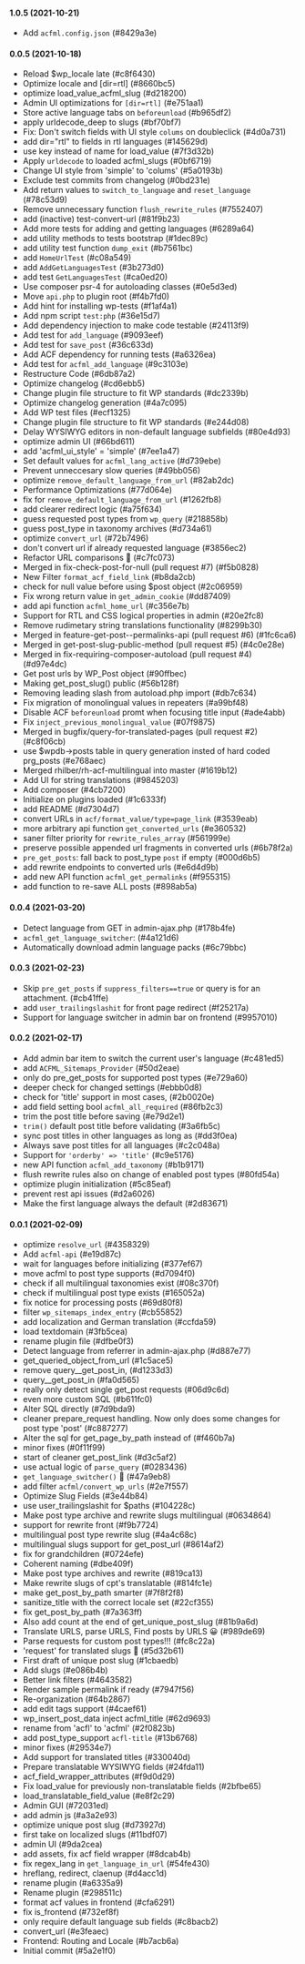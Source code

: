 #### 1.0.5 (2021-10-21)

- Add `acfml.config.json` (#8429a3e)

#### 0.0.5 (2021-10-18)

- Reload $wp_locale late (#c8f6430)
- Optimize locale and [dir=rtl] (#8660bc5)
- optimize load_value_acfml_slug (#d218200)
- Admin UI optimizations for `[dir=rtl]` (#e751aa1)
- Store active language tabs on `beforeunload` (#b965df2)
- apply urldecode_deep to slugs (#bf70bf7)
- Fix: Don't switch fields with UI style `colums` on doubleclick (#4d0a731)
- add dir="rtl" to fields in rtl languages (#145629d)
- use key instead of name for load_value (#7f3d32b)
- Apply `urldecode` to loaded acfml_slugs (#0bf6719)
- Change UI style from 'simple' to 'colums' (#5a0193b)
- Exclude test commits from changelog (#0bd231e)
- Add return values to `switch_to_language` and `reset_language` (#78c53d9)
- Remove unnecessary function `flush_rewrite_rules` (#7552407)
- add (inactive) test-convert-url (#81f9b23)
- Add more tests for adding and getting languages (#6289a64)
- add utility methods to tests bootstrap (#1dec89c)
- add utility test function `dump_exit` (#b7561bc)
- add `HomeUrlTest` (#c08a549)
- add `AddGetLanguagesTest` (#3b273d0)
- add test `GetLanguagesTest` (#ca0ed20)
- Use composer psr-4 for autoloading classes (#0e5d3ed)
- Move `api.php` to plugin root (#f4b7fd0)
- Add hint for installing wp-tests (#f1af4a1)
- Add npm script `test:php` (#36e15d7)
- Add dependency injection to make code testable (#24113f9)
- Add test for `add_language` (#9093eef)
- Add test for `save_post` (#36c633d)
- Add ACF dependency for running tests (#a6326ea)
- Add test for `acfml_add_language` (#9c3103e)
- Restructure Code (#6db87a2)
- Optimize changelog (#cd6ebb5)
- Change plugin file structure to fit WP standards (#dc2339b)
- Optimize changelog generation (#4a7c095)
- Add WP test files (#ecf1325)
- Change plugin file structure to fit WP standards (#e244d08)
- Delay WYSIWYG editors in non-default language subfields (#80e4d93)
- optimize admin UI (#66bd611)
- add 'acfml_ui_style' = 'simple' (#7ee1a47)
- Set default values for `acfml_lang_active` (#d739ebe)
- Prevent unneccesary slow queries (#49bb056)
- optimize `remove_default_language_from_url` (#82ab2dc)
- Performance Optimizations (#77d064e)
- fix for `remove_default_language_from_url` (#1262fb8)
- add clearer redirect logic (#a75f634)
- guess requested post types from `wp_query` (#218858b)
- guess post_type in taxonomy archives (#d734a61)
- optimize `convert_url` (#72b7496)
- don't convert url if already requested language (#3856ec2)
- Refactor URL comparisons 💖 (#c7fc073)
- Merged in fix-check-post-for-null (pull request #7) (#f5b0828)
- New Filter `format_acf_field_link` (#b8da2cb)
- check for null value before using $post object (#2c06959)
- Fix wrong return value  in `get_admin_cookie` (#dd87409)
- add api function `acfml_home_url` (#c356e7b)
- Support for RTL and CSS logical properties in admin (#20e2fc8)
- Remove rudimetary string translations functionality (#8299b30)
- Merged in feature-get-post--permalinks-api (pull request #6) (#1fc6ca6)
- Merged in get-post-slug-public-method (pull request #5) (#4c0e28e)
- Merged in fix-requiring-composer-autoload (pull request #4) (#d97e4dc)
- Get post urls by WP_Post object (#90ffbec)
- Making get_post_slug() public (#56b128f)
- Removing leading slash from autoload.php import (#db7c634)
- Fix migration of monolingual values in repeaters (#a99bf48)
- Disable ACF `beforeunload` promt when focusing title input (#ade4abb)
- Fix `inject_previous_monolingual_value` (#07f9875)
- Merged in bugfix/query-for-translated-pages (pull request #2) (#c8f06cb)
- use $wpdb->posts table in query generation insted of hard coded prg_posts (#e768aec)
- Merged rhilber/rh-acf-multilingual into master (#1619b12)
- Add UI for string translations (#9845203)
- Add composer (#4cb7200)
- Initialize on plugins loaded (#1c6333f)
- add README (#d7304d7)
- convert URLs in `acf/format_value/type=page_link` (#3539eab)
- more arbitrary api function `get_converted_urls` (#e360532)
- saner filter priority for `rewrite_rules_array` (#561999e)
- preserve possible appended url fragments in converted urls (#6b78f2a)
- `pre_get_posts`: fall back to post_type `post` if empty (#000d6b5)
- add rewrite endpoints to converted urls (#e6d4d9b)
- add new API function `acfml_get_permalinks` (#f955315)
- add function to re-save ALL posts (#898ab5a)

#### 0.0.4 (2021-03-20)

- Detect language from GET in admin-ajax.php (#178b4fe)
- `acfml_get_language_switcher`: (#4a121d6)
- Automatically download admin language packs (#6c79bbc)

#### 0.0.3 (2021-02-23)

- Skip `pre_get_posts` if `suppress_filters==true` or query is for an attachment. (#cb41ffe)
- add `user_trailingslashit` for front page redirect (#f25217a)
- Support for language switcher in admin bar on frontend (#9957010)

#### 0.0.2 (2021-02-17)

- Add admin bar item to switch the current user's language (#c481ed5)
- add `ACFML_Sitemaps_Provider` (#50d2eae)
- only do pre_get_posts for supported post types (#e729a60)
- deeper check for changed settings (#ebbb0d8)
- check for 'title' support in most cases, (#2b0020e)
- add field setting bool `acfml_all_required` (#86fb2c3)
- trim the post title before saving (#e79d2e1)
- `trim()` default post title before validating (#3a6fb5c)
- sync post titles in other languages as long as (#dd3f0ea)
- Always save post titles for all languages (#c2c048a)
- Support for `'orderby' => 'title'` (#c9e5176)
- new API function `acfml_add_taxonomy` (#b1b9171)
- flush rewrite rules also on change of enabled post types (#80fd54a)
- optimize plugin initialization (#5c85eaf)
- prevent rest api issues (#d2a6026)
- Make the first language always the default (#2d83671)

#### 0.0.1 (2021-02-09)

- optimize `resolve_url` (#4358329)
- Add `acfml-api` (#e19d87c)
- wait for languages before initializing (#377ef67)
- move acfml to post type supports (#d7094f0)
- check if all multilingual taxonomies exist (#08c370f)
- check if multilingual post type exists (#165052a)
- fix notice for processing posts (#69d80f8)
- filter `wp_sitemaps_index_entry` (#cb55852)
- add localization and German translation (#ccfda59)
- load textdomain (#3fb5cea)
- rename plugin file (#dfbe0f3)
- Detect language from referrer in admin-ajax.php (#d887e77)
- get_queried_object_from_url (#1c5ace5)
- remove query__get_post_in, (#d1233d3)
- query__get_post_in (#fa0d565)
- really only detect single get_post requests (#06d9c6d)
- even more custom SQL (#b611fc0)
- Alter SQL directly (#7d9bda9)
- cleaner prepare_request handling. Now only does some changes for post type 'post' (#c887277)
- Alter the sql for get_page_by_path instead of (#f460b7a)
- minor fixes (#0f11f99)
- start of cleaner get_post_link (#d3c5af2)
- use actual logic of `parse_query` (#0283436)
- `get_language_switcher()` 🎉 (#47a9eb8)
- add filter `acfml/convert_wp_urls` (#2e7f557)
- Optimize Slug Fields (#3e44b84)
- use user_trailingslashit for $paths (#104228c)
- Make post type archive and rewrite slugs multilingual (#0634864)
- support for rewrite front (#f9b7724)
- multilingual post type rewrite slug (#4a4c68c)
- multilingual slugs support for get_post_url (#8614af2)
- fix for grandchildren (#0724efe)
- Coherent naming (#dbe409f)
- Make post type archives and rewrite (#819ca13)
- Make rewrite slugs of cpt's translatable (#814fc1e)
- make get_post_by_path smarter (#7f8f2f8)
- sanitize_title with the correct  locale set (#22cf355)
- fix get_post_by_path (#7a363ff)
- Also add count at the end of get_unique_post_slug (#81b9a6d)
- Translate URLS, parse URLS, Find posts by URLS 😀 (#989de69)
- Parse requests  for custom post types!!! (#fc8c22a)
- 'request' for translated slugs 🎉 (#5d32b61)
- First draft of unique post slug (#1cbaedb)
- Add slugs (#e086b4b)
- Better link filters (#4643582)
- Render sample permalink if ready (#7947f56)
- Re-organization (#64b2867)
- add edit tags support (#4caef61)
- wp_insert_post_data inject acfml_title (#62d9693)
- rename from 'acfl' to 'acfml' (#2f0823b)
- add post_type_support `acfl-title` (#13b6768)
- minor fixes (#29534e7)
- Add support for translated titles (#330040d)
- Prepare translatable WYSIWYG fields (#24fda11)
- acf_field_wrapper_attributes (#f9d0d29)
- Fix load_value for previously non-translatable fields (#2bfbe65)
- load_translatable_field_value (#e8f2c29)
- Admin GUI (#72031ed)
- add admin js (#a3a2e93)
- optimize unique post slug (#d73927d)
- first take on localized slugs (#11bdf07)
- admin UI (#9da2cea)
- add assets, fix acf field wrapper (#8dcab4b)
- fix regex_lang in `get_language_in_url` (#54fe430)
- hreflang, redirect, claenup (#d4acc1d)
- rename plugin (#a6335a9)
- Rename plugin (#298511c)
- format acf values in frontend (#cfa6291)
- fix is_frontend (#732ef8f)
- only require default language sub fields (#c8bacb2)
- convert_url (#e3feaec)
- Frontend: Routing and Locale (#b7acb6a)
- Initial commit (#5a2e1f0)

